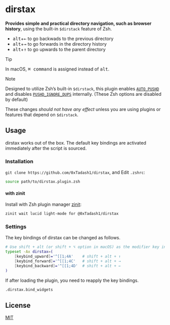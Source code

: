 # dirstax

**Provides simple and practical directory navigation, such as browser history**, using the built-in `$dirstack` feature of Zsh.

- <kbd>alt</kbd>+<kbd>←</kbd> to go backwads to the previous directory
- <kbd>alt</kbd>+<kbd>→</kbd> to go forwards in the directory history
- <kbd>alt</kbd>+<kbd>↑</kbd> to go upwards to the parent directory

> [!TIP]
> In macOS, <kbd>⌘ command</kbd> is assigned instead of <kbd>alt</kbd>.

> [!NOTE]
>
> Designed to utilize Zsh’s built-in `$dirstack`, this plugin enables
> [`AUTO_PUSHD`](https://zsh.sourceforge.io/Doc/Release/Options.html#Changing-Directories)
> and disables [`PUSHD_IGNORE_DUPS`](https://zsh.sourceforge.io/Doc/Release/Options.html#Changing-Directories) internally.
> (These Zsh options are disabled by default)
>
> These changes *should not have any effect* unless you are using plugins or features that depend on `$dirstack`.

## Usage

dirstax works out of the box. The default key bindings are activated immediately after the script is sourced.

### Installation

`git clone https://github.com/0xTadash1/dirstax`, and Edit `.zshrc`:

```sh
source path/to/dirstax.plugin.zsh
```

#### with zinit

Install with Zsh plugin manager [zinit](https://github.com/zdharma-continuum/zinit):

```sh
zinit wait lucid light-mode for @0xTadash1/dirstax
```

### Settings

The key bindings of dirstax can be changed as follows.

```sh
# Use shift + alt (or shift + ⌥ option in macOS) as the modifier key instead of the default
typeset -Ax dirstax=(
	[keybind_upward]='^[[1;4A'    # shift + alt + ↑
	[keybind_forward]='^[[1;4C'   # shift + alt + →
	[keybind_backward]='^[[1;4D'  # shift + alt + ←
)
```

If after loading the plugin, you need to reapply the key bindings.

```sh
.dirstax.bind_widgets
```

## License

[MIT](./LICENSE)
